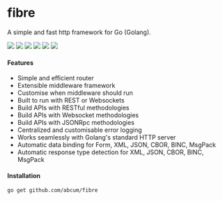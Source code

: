 # fibre

A simple and fast http framework for Go (Golang).

[![](https://img.shields.io/circleci/token/8afe7f574bd280505a0e7b76cc56f3569f89bb62/project/abcum/fibre/master.svg?style=flat-square)](https://circleci.com/gh/abcum/fibre) [![](https://img.shields.io/badge/status-beta-ff00bb.svg?style=flat-square)](https://github.com/abcum/fibre) [![](https://img.shields.io/badge/godoc-reference-blue.svg?style=flat-square)](https://godoc.org/github.com/abcum/fibre) [![](https://goreportcard.com/badge/github.com/abcum/fibre?style=flat-square)](https://goreportcard.com/report/github.com/abcum/fibre) [![](https://img.shields.io/coveralls/abcum/fibre/master.svg?style=flat-square)](https://coveralls.io/github/abcum/fibre?branch=master) [![](https://img.shields.io/badge/license-Apache_License_2.0-00bfff.svg?style=flat-square)](https://github.com/abcum/fibre) 

#### Features

- Simple and efficient router
- Extensible middleware framework
- Customise when middleware should run
- Built to run with REST or Websockets
- Build APIs with RESTful methodologies
- Build APIs with Websocket methodologies
- Build APIs with JSONRpc methodologies
- Centralized and customisable error logging
- Works seamlessly with Golang's standard HTTP server
- Automatic data binding for Form, XML, JSON, CBOR, BINC, MsgPack
- Automatic response type detection for XML, JSON, CBOR, BINC, MsgPack

#### Installation

```bash
go get github.com/abcum/fibre
```
